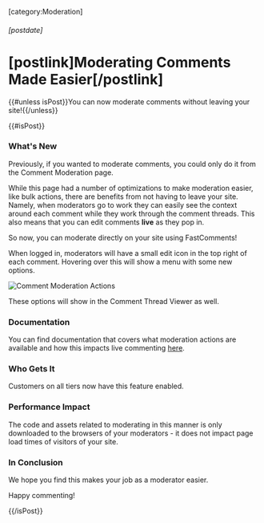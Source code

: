 [category:Moderation]
###### [postdate]

# [postlink]Moderating Comments Made Easier[/postlink]

{{#unless isPost}}You can now moderate comments without leaving your site!{{/unless}}

{{#isPost}}

### What's New

Previously, if you wanted to moderate comments, you could only do it from the Comment Moderation page.

While this page had a number of optimizations to make moderation easier, like bulk actions, there are benefits from
not having to leave your site. Namely, when moderators go to work they can easily see the context around each comment
while they work through the comment threads. This also means that you can edit comments **live** as they pop in.

So now, you can moderate directly on your site using FastComments!

When logged in, moderators will have a small edit icon in the top right of each comment. Hovering over this will
show a menu with some new options.

<div class="text-center">
    <img class="lozad" src="images/fc-moderate-comment-actions.png" alt="Comment Moderation Actions" title="Comment Moderation Actions" />
</div>

These options will show in the Comment Thread Viewer as well.

### Documentation

You can find documentation that covers what moderation actions are available and how this impacts live commenting <a href="https://docs.fastcomments.com/guide-moderation.html#comment-actions-from-comment-widget" target="_blank">here</a>.

### Who Gets It

Customers on all tiers now have this feature enabled.

### Performance Impact

The code and assets related to moderating in this manner is only downloaded to the browsers of your moderators - it does not
impact page load times of visitors of your site.

### In Conclusion

We hope you find this makes your job as a moderator easier.

Happy commenting!

{{/isPost}}
